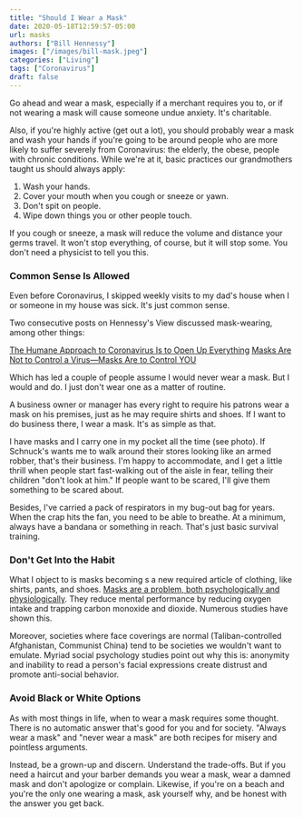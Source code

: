 ```yaml
---
title: "Should I Wear a Mask"
date: 2020-05-18T12:59:57-05:00
url: masks
authors: ["Bill Hennessy"]
images: ["/images/bill-mask.jpeg"]
categories: ["Living"]
tags: ["Coronavirus"]
draft: false
---
```


Go ahead and wear a mask, especially if a merchant requires you to, or if not wearing a mask will cause someone undue anxiety. It's charitable. 

Also, if you're highly active (get out a lot), you should probably wear a mask and wash your hands if you're going to be around people who are more likely to suffer severely from Coronavirus: the elderly, the obese, people with chronic conditions. While we're at it, basic practices our grandmothers taught us should always apply:

1. Wash your hands.
2. Cover your mouth when you cough or sneeze or yawn.
3. Don't spit on people. 
4. Wipe down things you or other people touch. 

If you cough or sneeze, a mask will reduce the volume and distance your germs travel. It won't stop everything, of course, but it will stop some. You don't need a physicist to tell you this.

### Common Sense Is Allowed

Even before Coronavirus, I skipped weekly visits to my dad's house when I or someone in my house was sick. It's just common sense.

Two consecutive posts on Hennessy's View discussed mask-wearing, among other things:

[The Humane Approach to Coronavirus Is to Open Up Everything](https://hennessysview.com/the-humane-approach-to-coronavirus-open-up-everything/)
[Masks Are Not to Control a Virus—Masks Are to Control YOU](https://hennessysview.com/masks-to-control-you/)

Which has led a couple of people assume I would never wear a mask. But I would and do. I just don't wear one as a matter of routine. 

A business owner or manager has every right to require his patrons wear a mask on his premises, just as he may require shirts and shoes. If I want to do business there, I wear a mask. It's as simple as that. 

I have masks and I carry one in my pocket all the time (see photo). If Schnuck's wants me to walk around their stores looking like an armed robber, that's their business. I'm happy to accommodate, and I get a little thrill when people start fast-walking out of the aisle in fear, telling their children "don't look at him." If people want to be scared, I'll give them something to be scared about. 

Besides, I've carried a pack of respirators in my bug-out bag for years. When the crap hits the fan, you need to be able to breathe. At a minimum, always have a bandana or something in reach. That's just basic survival training. 

### Don't Get Into the Habit

What I object to is masks becoming s a new required article of clothing, like shirts, pants, and shoes. [Masks are a problem, both psychologically and physiologically](https://hennessysview.com/post/2020/this-is-how-masks-will-change-people/). They reduce mental performance by reducing oxygen intake and trapping carbon monoxide and dioxide. Numerous studies have shown this. 

Moreover, societies where face coverings are normal (Taliban-controlled Afghanistan, Communist China) tend to be societies we wouldn't want to emulate. Myriad social psychology studies point out why this is: anonymity and inability to read a person's facial expressions create distrust and promote anti-social behavior. 

### Avoid Black or White Options

As with most things in life, when to wear a mask requires some thought. There is no automatic answer that's good for you and for society. "Always wear a mask" and "never wear a mask" are both recipes for misery and pointless arguments.

Instead, be a grown-up and discern. Understand the trade-offs. But if you need a haircut and your barber demands you wear a mask, wear a damned mask and don't apologize or complain. Likewise, if you're on a beach and you're the only one wearing a mask, ask yourself why, and be honest with the answer you get back. 



